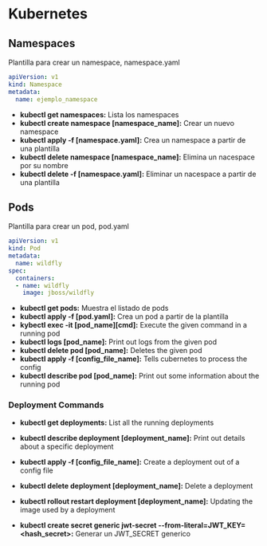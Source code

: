 # Kubernetes

## Namespaces

Plantilla para crear un namespace, namespace.yaml

```yaml
apiVersion: v1
kind: Namespace
metadata:
  name: ejemplo_namespace
```

- **kubectl get namespaces:** Lista los namespaces
- **kubectl create namespace \[namespace_name\]:** Crear un nuevo namespace
- **kubectl apply -f \[namespace.yaml\]:** Crea un namespace a partir de una plantilla
- **kubectl delete namespace \[namespace_name\]:** Elimina un nacespace por su nombre
- **kubectl delete -f \[namespace.yaml\]:** Eliminar un nacespace a partir de una plantilla

## Pods

Plantilla para crear un pod, pod.yaml

```yaml
apiVersion: v1
kind: Pod
metadata:
  name: wildfly
spec:
  containers:
  - name: wildfly
    image: jboss/wildfly
```

- **kubectl get pods:** Muestra el listado de pods
- **kubectl apply -f \[pod.yaml\]:** Crea un pod a partir de la plantilla
- **kybectl exec -it \[pod_name\]\[cmd\]:** Execute the given command in a running pod
- **kubectl logs \[pod_name\]:** Print out logs from the given pod
- **kubectl delete pod \[pod_name\]:** Deletes the given pod
- **kubectl apply -f \[config_file_name\]:** Tells cubernetes to process the config
- **kubectl describe pod \[pod_name\]:** Print out some information about the running pod

### Deployment Commands

- **kubectl get deployments:** List all the running deployments
- **kubectl describe deployment \[deployment_name\]:** Print out details about a specific deployment
- **kubectl apply -f \[config_file_name\]:** Create a deployment out of a config file
- **kubectl delete deployment \[deployment_name\]:** Delete a deployment
- **kubectl rollout restart deployment \[deployment_name\]:** Updating the image used by a deployment

- **kubectl create secret generic jwt-secret --from-literal=JWT_KEY=\<hash_secret\>:** Generar un JWT_SECRET generico